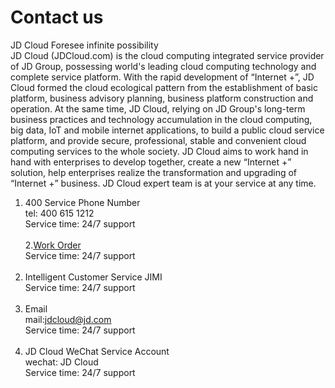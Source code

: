 # Contact us
JD Cloud Foresee infinite possibility<br />
JD Cloud (JDCloud.com) is the cloud computing integrated service provider of JD Group, possessing world's leading cloud computing technology and complete service platform. With the rapid development of “Internet +”, JD Cloud formed the cloud ecological pattern from the establishment of basic platform, business advisory planning, business platform construction and operation. At the same time, JD Cloud, relying on JD Group's long-term business practices and technology accumulation in the cloud computing, big data, IoT and mobile internet applications, to build a public cloud service platform, and provide secure, professional, stable and convenient cloud computing services to the whole society. JD Cloud aims to work hand in hand with enterprises to develop together, create a new “Internet +” solution, help enterprises realize the transformation and upgrading of “Internet +” business. JD Cloud expert team is at your service at any time.
<br />
1. 400 Service Phone Number<br />
tel: 400 615 1212<br />
Service time: 24/7 support<br /><br />
2.[Work Order](https://ticket.jdcloud.com/myorder/submit)<br />
Service time: 24/7 support<br /><br />
3. Intelligent Customer Service JIMI<br />
Service time: 24/7 support<br /><br />
4. Email<br />
mail:jdcloud@jd.com<br />
Service time: 24/7 support<br /><br />
5. JD Cloud WeChat Service Account<br />
wechat: JD Cloud<br />
Service time: 24/7 support
